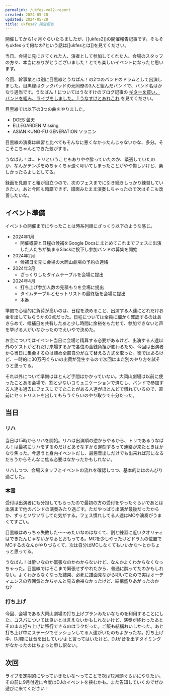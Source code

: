 ```yaml
---
permalink: /ukfes-vol2-report
created: 2024-05-28
updated: 2024-05-28
title: ukfes#2 開催報告
---
```

開催してから1ヶ月ぐらいたちましたが、[[ukfes2]]の開催報告記事です。そもそもukfesって何なの?という話は[[ukfesとは]]を見てください。

当日、会場に見にきてくれた人、演者として参加してくれた人、会場のスタッフの方々、本当にありがとうございました！とても楽しいイベントになったと思います。

今回、幹事業とは別に目黒線とうなばん！の2つのバンドのドラムとして出演しました。目黒線はクックパッドの元同僚の3人と組んだバンドで、バンド名はかなり適当です。うなばん！についてはうなすけのブログ記事の [ギターを買い、バンドを組み、ライブをしました。 \| うなすけとあれこれ](https://blog.unasuke.com/2024/road-to-first-live/) を見てください。

目黒線では以下の3つの曲をやりました。

- DOES 曇天
- ELLEGARDEN Missing
- ASIAN KUNG-FU GENERATION ソラニン

目黒線の演奏は練習と比べてもそんなに悪くなかったんじゃないかな、多分。そこそこちゃんとできた気がする。

うなばん！は… トリということもありやや酔っていたのか、緊張していたのか、なんかテンポをめちゃくちゃ速く叩いてしまったことがやや悔しいけど、楽しかったらよしとしてる。

録画を見直すと粗が目立つので、次のフェスまでに引き続きしっかり練習していきたい。あと今回も暗譜できず、譜面みたまま演奏しちゃったので次はそこも改善したいな。

## イベント準備

イベントの開催までにやったことは時系列順にざっくり以下のような感じ。

- 2024年1月
	- 開催概要と日程の候補をGoogle Docsにまとめてこれまでフェスに出演した人たちが集まるSlackに投下し参加バンドの募集を開始
- 2024年2月
	- 候補日を元に会場の大岡山劇場の予約の連絡
- 2024年3月
	- ざっくりしたタイムテーブルを会場に提出
- 2024年4月
	- 打ち上げ参加人数の見積もりを会場に提出
	- タイムテーブルとセットリストの最終版を会場に提出
	- 本番

準備で心理的に負荷が高いのは、日程を決めること、出演する人達にどれだけお金を出してもらうかの2点だった。日程については全員に細かく確認するのはあきらめて、候補日を共有したあと少し時間に余裕をもたせて、参加できないと声を挙げる人がいなかったのでえいやで決めた。

お金についてはイベント当日に会場と精算する必要があるけど、出演する人達以外のゲストがどれだけ来場するかで各位の金銭負担が変わるため、今回は出演者から当日に集金するのは諦め全部自分が立て替える方式を取った。楽ではあるけど、一時的に30万円ぐらいの出費が発生するので次回はまた別のやり方を試そうと思ってる。

それ以外について準備はほとんど手間はかかっていない。大岡山劇場は以前に使ったことある会場で、割と少ないコミュニケーションで済むし、バンドで参加する人達も過去にフェスにでてたことがある人達がほとんどで慣れているので、直前にセットリストを出してもらうぐらいのやり取りで十分だった。

## 当日

### リハ

当日は15時からリハを開始。リハは出演順の逆からやるから、トリであるうなばん！は最初にリハをするのだけどあそなすから遅刻するって連絡が来たときはかなり焦った。今思うと身内イベントだし、最悪音出しだけでも出来れば形になるだろうからそんなに焦る必要はなかったかもしれない。

リハしつつ、会場スタッフとイベントの流れを確認しつつ、基本的にはのんびり過ごした。
### 本番

受付は出演者にも分担してもらったので最初の方の受付をやったぐらいであとは出演まで他のバンドの演奏みたり過ごす。ただやっぱり出演が最後だったからか、ずっとソワソワしてた気がする。フェス慣れしてる人達はMCや演奏がうまくてすごい。

目黒線はめっちゃ失敗した〜〜みたいなのはなくて、割と練習に近いクオリティはできたんじゃないかなぁとおもってる。MCを少しやったけどドラムの位置でMCするのなんかやりづらくて、次は自分はMCしなくてもいいかな〜とかちょっと思ってる。

うなばん！は酔いなのか緊張なのかわからないけど、なんかよくわからなくなっちゃった。目黒線ではそこまで緊張せずやれたから、普通に酔ってたのかもしれない。よくわからなくなった結果、必死に譜面見ながら叩いてたので実はオーディエンスの雰囲気とかちゃんと見る余裕なかったけど、結構盛りあがったのかな?

### 打ち上げ

今回、会場である大岡山劇場の打ち上げプランみたいなものを利用することにした。コスパについては良いとは言えないかもしれないけど、演奏が終わったあとそのまま打ち上げに移行できるのはラクだった。ご飯も結構おいしかった。あと打ち上げ中にステージでセッションしてる人達がいたのもよかったな。打ち上げ中、DJ陣には音を出していいよと言ってはいたけど、DJが音を出すタイミングがなかったのはちょっと申し訳ない。

## 次回

ライブを定期的にやっていきたいな〜ってことで次は12月頭ぐらいにやりたい。その前に9月付近に今度はDJのイベントを挟むかも。また告知していくのでぜひ遊びに来てください！

